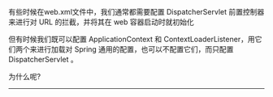 
有些时候在web.xml文件中，我们通常都需要配置 DispatcherServlet 前置控制器来进行对 URL 的拦截，并将其在 web 容器启动时就初始化

但有时候我们既可以配置 ApplicationContext 和 ContextLoaderListener，用它们两个来进行加载对 Spring 通用的配置，也可以不配置它们，而只配置 DispatcherServlet 。  


为什么呢?

---

